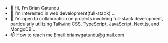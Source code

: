 - 👋 Hi, I’m Brian Gatundu
- 👀 I’m interested in web development(full-stack) ...
- 💞️  I’m open to collaboration on projects involving full-stack development, particularly utilizing Tailwind CSS, TypeScript, JavaScript, Next.js, and MongoDB...
- 📫 How to reach me  Email:brianwgatundu@gmail.com
  

<!---
brian070069/brian070069 is a ✨ special ✨ repository because its `README.md` (README.md) appears on your GitHub profile.
You can click the Preview link to take a look at your changes.
--->

